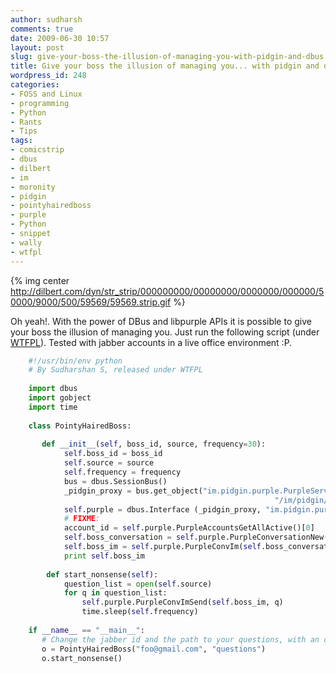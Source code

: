 ```yaml
---
author: sudharsh
comments: true
date: 2009-06-30 10:57
layout: post
slug: give-your-boss-the-illusion-of-managing-you-with-pidgin-and-dbus
title: Give your boss the illusion of managing you... with pidgin and dbus
wordpress_id: 248
categories:
- FOSS and Linux
- programming
- Python
- Rants
- Tips
tags:
- comicstrip
- dbus
- dilbert
- im
- moronity
- pidgin
- pointyhairedboss
- purple
- Python
- snippet
- wally
- wtfpl
---
```


{% img center http://dilbert.com/dyn/str_strip/000000000/00000000/0000000/000000/50000/9000/500/59569/59569.strip.gif %}

Oh yeah!. With the power of DBus and libpurple APIs it is possible to give your boss the illusion of managing you. Just run the following script (under [WTFPL](http://sam.zoy.org/wtfpl/)). Tested with jabber accounts in a live office environment :P.

    
``` python    
    #!/usr/bin/env python
    # By Sudharshan S, released under WTFPL
    
    import dbus
    import gobject
    import time
    
    class PointyHairedBoss:
    
       def __init__(self, boss_id, source, frequency=30):
            self.boss_id = boss_id
            self.source = source
            self.frequency = frequency
            bus = dbus.SessionBus()
            _pidgin_proxy = bus.get_object("im.pidgin.purple.PurpleService", \
                                                           "/im/pidgin/purple/PurpleObject")
            self.purple = dbus.Interface (_pidgin_proxy, "im.pidgin.purple.PurpleService")
            # FIXME:
            account_id = self.purple.PurpleAccountsGetAllActive()[0]
            self.boss_conversation = self.purple.PurpleConversationNew(1, account_id, self.boss_id)
            self.boss_im = self.purple.PurpleConvIm(self.boss_conversation)
            print self.boss_im
    
        def start_nonsense(self):
            question_list = open(self.source)
            for q in question_list:
                self.purple.PurpleConvImSend(self.boss_im, q)
                time.sleep(self.frequency)
    
    if __name__ == "__main__":
       # Change the jabber id and the path to your questions, with an optional frequency
       o = PointyHairedBoss("foo@gmail.com", "questions")
       o.start_nonsense()
```

